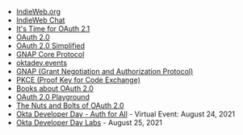 - [IndieWeb.org](https://indieweb.org)
- [IndieWeb Chat](https://chat.indieweb.org)
- [It's Time for OAuth 2.1](https://aaronparecki.com/2019/12/12/21/its-time-for-oauth-2-dot-1)
- [OAuth 2.0](https://oauth.net/2/)
- [OAuth 2.0 Simplified](https://oauth2simplified.com)
- [GNAP Core Protocol](https://datatracker.ietf.org/doc/html/draft-ietf-gnap-core-protocol)
- [oktadev.events](https://oktadev.events)
- [GNAP (Grant Negotiation and Authorization Protocol)](https://oauth.net/gnap/)
- [PKCE (Proof Key for Code Exchange)](https://oauth.net/2/pkce/)
- [Books about OAuth 2.0](https://oauth.net/books/)
- [OAuth 2.0 Playground](https://www.oauth.com/playground/)
- [The Nuts and Bolts of OAuth 2.0]( https://oauth2simplified.com/course)
- [Okta Developer Day - Auth for All](https://www.okta.com/developerday/) - Virtual Event: August 24, 2021
- [Okta Developer Day Labs](https://developer-day.live) - August 25, 2021
